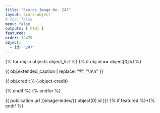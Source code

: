 ```yaml
---
title: "Scores Image No. 247"
layout: score-object
# toc: false
menu: false
outputs: [ html ]
featured: 
order: 12470
object:
  - id: "247"
---
```


{% for obj in objects.object_list %}
{% if obj.id == object[0].id %}

{{ obj.extended_caption | replace: "¶", "\n\n" }}

{{ obj.credit }} {.object-credit}

{% endif %}
{% endfor %}

<div class="object-credit object-url is-print-only">

{{ publication.url }}image-index/{{ object[0].id }}/ {% if featured %}*{% endif %}

</div>
